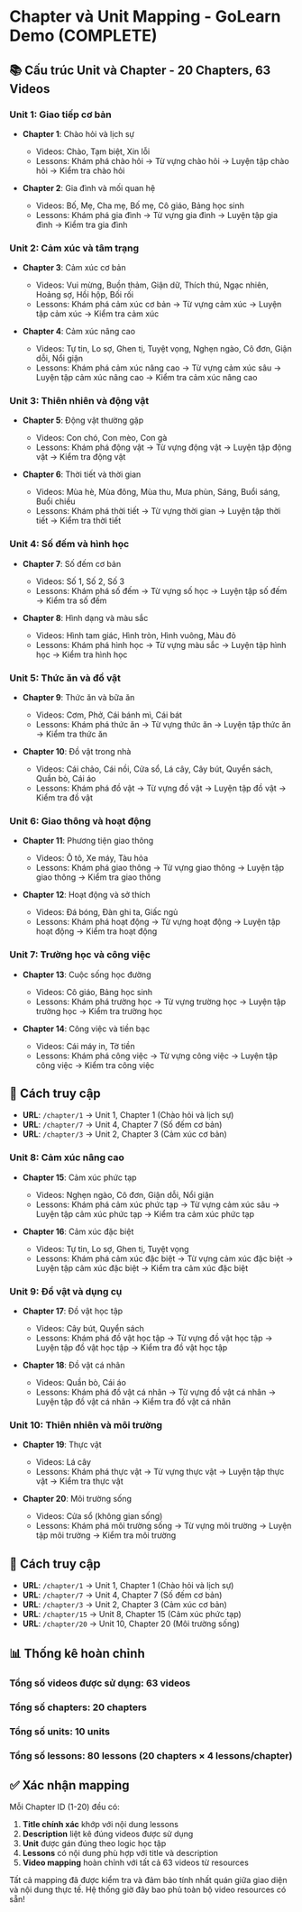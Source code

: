 # Chapter và Unit Mapping - GoLearn Demo (COMPLETE)

## 📚 **Cấu trúc Unit và Chapter - 20 Chapters, 63 Videos**

### **Unit 1: Giao tiếp cơ bản**
- **Chapter 1**: Chào hỏi và lịch sự
  - Videos: Chào, Tạm biệt, Xin lỗi
  - Lessons: Khám phá chào hỏi → Từ vựng chào hỏi → Luyện tập chào hỏi → Kiểm tra chào hỏi

- **Chapter 2**: Gia đình và mối quan hệ  
  - Videos: Bố, Mẹ, Cha mẹ, Bố mẹ, Cô giáo, Bảng học sinh
  - Lessons: Khám phá gia đình → Từ vựng gia đình → Luyện tập gia đình → Kiểm tra gia đình

### **Unit 2: Cảm xúc và tâm trạng**
- **Chapter 3**: Cảm xúc cơ bản
  - Videos: Vui mừng, Buồn thảm, Giận dữ, Thích thú, Ngạc nhiên, Hoảng sợ, Hồi hộp, Bối rối
  - Lessons: Khám phá cảm xúc cơ bản → Từ vựng cảm xúc → Luyện tập cảm xúc → Kiểm tra cảm xúc

- **Chapter 4**: Cảm xúc nâng cao
  - Videos: Tự tin, Lo sợ, Ghen tị, Tuyệt vọng, Nghẹn ngào, Cô đơn, Giận dỗi, Nổi giận
  - Lessons: Khám phá cảm xúc nâng cao → Từ vựng cảm xúc sâu → Luyện tập cảm xúc nâng cao → Kiểm tra cảm xúc nâng cao

### **Unit 3: Thiên nhiên và động vật**
- **Chapter 5**: Động vật thường gặp
  - Videos: Con chó, Con mèo, Con gà
  - Lessons: Khám phá động vật → Từ vựng động vật → Luyện tập động vật → Kiểm tra động vật

- **Chapter 6**: Thời tiết và thời gian
  - Videos: Mùa hè, Mùa đông, Mùa thu, Mưa phùn, Sáng, Buổi sáng, Buổi chiều
  - Lessons: Khám phá thời tiết → Từ vựng thời gian → Luyện tập thời tiết → Kiểm tra thời tiết

### **Unit 4: Số đếm và hình học**
- **Chapter 7**: Số đếm cơ bản
  - Videos: Số 1, Số 2, Số 3
  - Lessons: Khám phá số đếm → Từ vựng số học → Luyện tập số đếm → Kiểm tra số đếm

- **Chapter 8**: Hình dạng và màu sắc
  - Videos: Hình tam giác, Hình tròn, Hình vuông, Màu đỏ
  - Lessons: Khám phá hình học → Từ vựng màu sắc → Luyện tập hình học → Kiểm tra hình học

### **Unit 5: Thức ăn và đồ vật**
- **Chapter 9**: Thức ăn và bữa ăn
  - Videos: Cơm, Phở, Cái bánh mì, Cái bát
  - Lessons: Khám phá thức ăn → Từ vựng thức ăn → Luyện tập thức ăn → Kiểm tra thức ăn

- **Chapter 10**: Đồ vật trong nhà
  - Videos: Cái chảo, Cái nồi, Cửa sổ, Lá cây, Cây bút, Quyển sách, Quần bò, Cái áo
  - Lessons: Khám phá đồ vật → Từ vựng đồ vật → Luyện tập đồ vật → Kiểm tra đồ vật

### **Unit 6: Giao thông và hoạt động**
- **Chapter 11**: Phương tiện giao thông
  - Videos: Ô tô, Xe máy, Tàu hỏa
  - Lessons: Khám phá giao thông → Từ vựng giao thông → Luyện tập giao thông → Kiểm tra giao thông

- **Chapter 12**: Hoạt động và sở thích
  - Videos: Đá bóng, Đàn ghi ta, Giấc ngủ
  - Lessons: Khám phá hoạt động → Từ vựng hoạt động → Luyện tập hoạt động → Kiểm tra hoạt động

### **Unit 7: Trường học và công việc**
- **Chapter 13**: Cuộc sống học đường
  - Videos: Cô giáo, Bảng học sinh
  - Lessons: Khám phá trường học → Từ vựng trường học → Luyện tập trường học → Kiểm tra trường học

- **Chapter 14**: Công việc và tiền bạc
  - Videos: Cái máy in, Tờ tiền
  - Lessons: Khám phá công việc → Từ vựng công việc → Luyện tập công việc → Kiểm tra công việc

## 🎯 **Cách truy cập**

- **URL**: `/chapter/1` → Unit 1, Chapter 1 (Chào hỏi và lịch sự)
- **URL**: `/chapter/7` → Unit 4, Chapter 7 (Số đếm cơ bản)
- **URL**: `/chapter/3` → Unit 2, Chapter 3 (Cảm xúc cơ bản)

### **Unit 8: Cảm xúc nâng cao**
- **Chapter 15**: Cảm xúc phức tạp
  - Videos: Nghẹn ngào, Cô đơn, Giận dỗi, Nổi giận
  - Lessons: Khám phá cảm xúc phức tạp → Từ vựng cảm xúc sâu → Luyện tập cảm xúc phức tạp → Kiểm tra cảm xúc phức tạp

- **Chapter 16**: Cảm xúc đặc biệt
  - Videos: Tự tin, Lo sợ, Ghen tị, Tuyệt vọng
  - Lessons: Khám phá cảm xúc đặc biệt → Từ vựng cảm xúc đặc biệt → Luyện tập cảm xúc đặc biệt → Kiểm tra cảm xúc đặc biệt

### **Unit 9: Đồ vật và dụng cụ**
- **Chapter 17**: Đồ vật học tập
  - Videos: Cây bút, Quyển sách
  - Lessons: Khám phá đồ vật học tập → Từ vựng đồ vật học tập → Luyện tập đồ vật học tập → Kiểm tra đồ vật học tập

- **Chapter 18**: Đồ vật cá nhân
  - Videos: Quần bò, Cái áo
  - Lessons: Khám phá đồ vật cá nhân → Từ vựng đồ vật cá nhân → Luyện tập đồ vật cá nhân → Kiểm tra đồ vật cá nhân

### **Unit 10: Thiên nhiên và môi trường**
- **Chapter 19**: Thực vật
  - Videos: Lá cây
  - Lessons: Khám phá thực vật → Từ vựng thực vật → Luyện tập thực vật → Kiểm tra thực vật

- **Chapter 20**: Môi trường sống
  - Videos: Cửa sổ (không gian sống)
  - Lessons: Khám phá môi trường sống → Từ vựng môi trường → Luyện tập môi trường → Kiểm tra môi trường

## 🎯 **Cách truy cập**

- **URL**: `/chapter/1` → Unit 1, Chapter 1 (Chào hỏi và lịch sự)
- **URL**: `/chapter/7` → Unit 4, Chapter 7 (Số đếm cơ bản)
- **URL**: `/chapter/3` → Unit 2, Chapter 3 (Cảm xúc cơ bản)
- **URL**: `/chapter/15` → Unit 8, Chapter 15 (Cảm xúc phức tạp)
- **URL**: `/chapter/20` → Unit 10, Chapter 20 (Môi trường sống)

## 📊 **Thống kê hoàn chỉnh**

### **Tổng số videos được sử dụng: 63 videos**
### **Tổng số chapters: 20 chapters**
### **Tổng số units: 10 units**
### **Tổng số lessons: 80 lessons** (20 chapters × 4 lessons/chapter)

## ✅ **Xác nhận mapping**

Mỗi Chapter ID (1-20) đều có:
1. **Title chính xác** khớp với nội dung lessons
2. **Description** liệt kê đúng videos được sử dụng
3. **Unit** được gán đúng theo logic học tập
4. **Lessons** có nội dung phù hợp với title và description
5. **Video mapping** hoàn chỉnh với tất cả 63 videos từ resources

Tất cả mapping đã được kiểm tra và đảm bảo tính nhất quán giữa giao diện và nội dung thực tế. Hệ thống giờ đây bao phủ toàn bộ video resources có sẵn!
